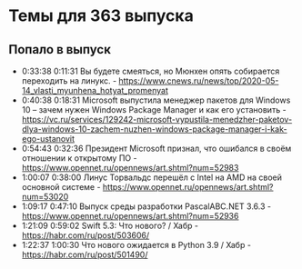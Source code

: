 # Темы для 363 выпуска

## Попало в выпуск

- 0:33:38 0:11:31 Вы будете смеяться, но Мюнхен опять собирается переходить на линукс. - https://www.cnews.ru/news/top/2020-05-14_vlasti_myunhena_hotyat_promenyat
- 0:40:38 0:18:31 Microsoft выпустила менеджер пакетов для Windows 10 – зачем нужен Windows Package Manager и как его установить - https://vc.ru/services/129242-microsoft-vypustila-menedzher-paketov-dlya-windows-10-zachem-nuzhen-windows-package-manager-i-kak-ego-ustanovit
- 0:54:43 0:32:36 Президент Microsoft признал, что ошибался в своём отношении к открытому ПО - https://www.opennet.ru/opennews/art.shtml?num=52983
- 1:00:07 0:38:00 Линус Торвальдс перешёл с Intel на AMD на своей основной системе - https://www.opennet.ru/opennews/art.shtml?num=53020
- 1:09:17 0:47:10 Выпуск среды разработки PascalABC.NET 3.6.3 - https://www.opennet.ru/opennews/art.shtml?num=52936
- 1:21:09 0:59:02 Swift 5.3: Что нового? / Хабр - https://habr.com/ru/post/503606/
- 1:22:37 1:00:30 Что нового ожидается в Python 3.9 / Хабр - https://habr.com/ru/post/501490/

